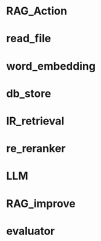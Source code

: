 # RAG_Action

# read_file

# word_embedding

# db_store

# IR_retrieval

# re_reranker

# LLM

# RAG_improve

# evaluator
